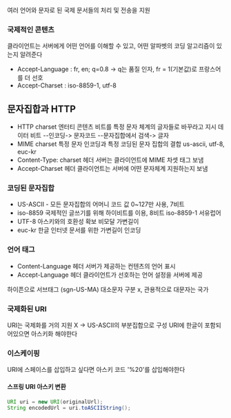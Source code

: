 여러 언어와 문자로 된 국제 문서들의 처리 및 전송을 지원
### 국제적인 콘텐츠
클라이언트는 서버에게 어떤 언어를 이해할 수 있고, 어떤 알파벳의 코딩 알고리즘이 있는지 알려준다
- Accept-Language : fr, en; q=0.8 -> q는 품질 인자, fr = 1(기본값)로 프랑스어를 더 선호
- Accept-Charset : iso-8859-1, utf-8
## 문자집합과 HTTP
- HTTP charset
  엔터티 콘텐츠 비트를 특정 문자 체계의 글자들로 바꾸라고 지시
  데이터 비트 --인코딩-> 문자코드 --문자집합에서 검색-> 글자
- MIME charset
  특정 문자 인코딩과 특정 코딩된 문자 집합의 결합
  us-ascii, utf-8, euc-kr
- Content-Type: charset 헤더
  서버는 클라이언트에 MIME 차셋 태그 보냄
- Accept-Charset 헤더
  클라이언트는 서버에 어떤 문자체계 지원하는지 보냄
### 코딩된 문자집합
- US-ASCII - 모든 문자집합의 어머니
  코드 값 0~127만 사용, 7비트
- iso-8859
  국제적인 글쓰기를 위해 하이비트를 이용, 8비트
  iso-8859-1 서유럽어
- UTF-8
  아스키와의 호환성 확보
  비모달 가변길이
- euc-kr
  한글 인터넷 문서를 위한 가변길이 인코딩
### 언어 태그
- Content-Language 헤더
  서버가 제공하는 컨텐츠의 언어 표시
- Accept-Language 헤더
  클라이언트가 선호하는 언어 설정을 서버에 제공

하이픈으로 서브태그 (sgn-US-MA)
대소문자 구분 x, 관용적으로 대문자는 국가
### 국제화된 URI
URI는 국제화를 거의 지원 X -> US-ASCII의 부분집합으로 구성
URI에 한글이 포함되어있으면 아스키화 해야한다
### 이스케이핑
URI에 스페이스를 삽입하고 싶다면 아스키 코드 '%20'를 삽입해야한다
#### 스프링 URI 아스키 변환
```java
URI uri = new URI(originalUrl);  
String encodedUrl = uri.toASCIIString();
```
